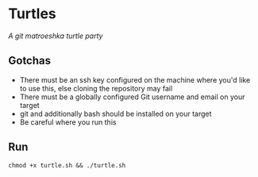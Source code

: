 # Turtles
_A git matroeshka turtle party_

## Gotchas
- There must be an ssh key configured on the machine where you'd like to use this, else cloning the repository may fail
- There must be a globally configured Git username and email on your target
- git and additionally bash should be installed on your target
- Be careful where you run this

## Run
```
chmod +x turtle.sh && ./turtle.sh
```
